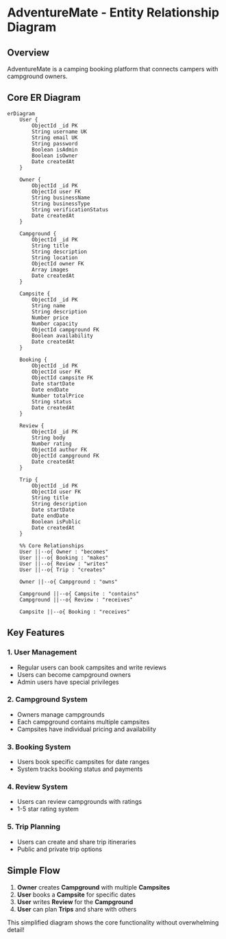 # AdventureMate - Entity Relationship Diagram

## Overview

AdventureMate is a camping booking platform that connects campers with campground owners.

## Core ER Diagram

```mermaid
erDiagram
    User {
        ObjectId _id PK
        String username UK
        String email UK
        String password
        Boolean isAdmin
        Boolean isOwner
        Date createdAt
    }

    Owner {
        ObjectId _id PK
        ObjectId user FK
        String businessName
        String businessType
        String verificationStatus
        Date createdAt
    }

    Campground {
        ObjectId _id PK
        String title
        String description
        String location
        ObjectId owner FK
        Array images
        Date createdAt
    }

    Campsite {
        ObjectId _id PK
        String name
        String description
        Number price
        Number capacity
        ObjectId campground FK
        Boolean availability
        Date createdAt
    }

    Booking {
        ObjectId _id PK
        ObjectId user FK
        ObjectId campsite FK
        Date startDate
        Date endDate
        Number totalPrice
        String status
        Date createdAt
    }

    Review {
        ObjectId _id PK
        String body
        Number rating
        ObjectId author FK
        ObjectId campground FK
        Date createdAt
    }

    Trip {
        ObjectId _id PK
        ObjectId user FK
        String title
        String description
        Date startDate
        Date endDate
        Boolean isPublic
        Date createdAt
    }

    %% Core Relationships
    User ||--o{ Owner : "becomes"
    User ||--o{ Booking : "makes"
    User ||--o{ Review : "writes"
    User ||--o{ Trip : "creates"

    Owner ||--o{ Campground : "owns"

    Campground ||--o{ Campsite : "contains"
    Campground ||--o{ Review : "receives"

    Campsite ||--o{ Booking : "receives"
```

## Key Features

### 1. **User Management**

- Regular users can book campsites and write reviews
- Users can become campground owners
- Admin users have special privileges

### 2. **Campground System**

- Owners manage campgrounds
- Each campground contains multiple campsites
- Campsites have individual pricing and availability

### 3. **Booking System**

- Users book specific campsites for date ranges
- System tracks booking status and payments

### 4. **Review System**

- Users can review campgrounds with ratings
- 1-5 star rating system

### 5. **Trip Planning**

- Users can create and share trip itineraries
- Public and private trip options

## Simple Flow

1. **Owner** creates **Campground** with multiple **Campsites**
2. **User** books a **Campsite** for specific dates
3. **User** writes **Review** for the **Campground**
4. **User** can plan **Trips** and share with others

This simplified diagram shows the core functionality without overwhelming detail!
